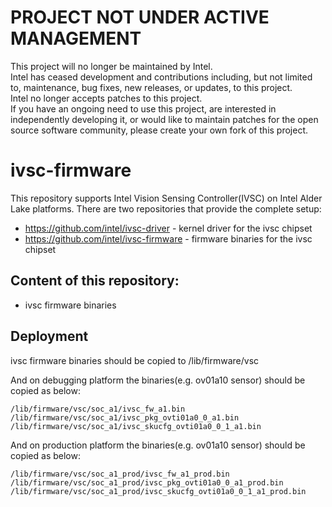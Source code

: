 # PROJECT NOT UNDER ACTIVE MANAGEMENT
This project will no longer be maintained by Intel.  
Intel has ceased development and contributions including, but not limited to, maintenance, bug fixes, new releases, or updates, to this project.  
Intel no longer accepts patches to this project.  
If you have an ongoing need to use this project, are interested in independently developing it, or would like to maintain patches for the open source software community, please create your own fork of this project.  


# ivsc-firmware

This repository supports Intel Vision Sensing Controller(IVSC) on Intel Alder Lake
platforms. There are two repositories that provide the complete setup:

- https://github.com/intel/ivsc-driver - kernel driver for the ivsc chipset
- https://github.com/intel/ivsc-firmware - firmware binaries for the ivsc chipset

## Content of this repository:
- ivsc firmware binaries

## Deployment
ivsc firmware binaries should be copied to /lib/firmware/vsc

And on debugging platform the binaries(e.g. ov01a10 sensor) should be copied as below:
```
/lib/firmware/vsc/soc_a1/ivsc_fw_a1.bin
/lib/firmware/vsc/soc_a1/ivsc_pkg_ovti01a0_0_a1.bin
/lib/firmware/vsc/soc_a1/ivsc_skucfg_ovti01a0_0_1_a1.bin
```

And on production platform the binaries(e.g. ov01a10 sensor) should be copied as below:
```
/lib/firmware/vsc/soc_a1_prod/ivsc_fw_a1_prod.bin
/lib/firmware/vsc/soc_a1_prod/ivsc_pkg_ovti01a0_0_a1_prod.bin
/lib/firmware/vsc/soc_a1_prod/ivsc_skucfg_ovti01a0_0_1_a1_prod.bin
```
